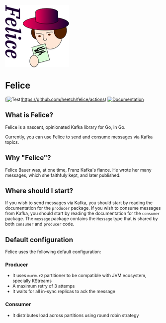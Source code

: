 ![](https://raw.githubusercontent.com/heetch/felice/master/felice.png)

# Felice
[![Test](https://github.com/heetch/felice/workflows/Test/badge.svg)(https://github.com/heetch/felice/actions)
[![Documentation](https://godoc.org/github.com/heetch/felice?status.svg)](http://godoc.org/github.com/heetch/felice) 

## What is Felice?
Felice is a nascent, opinionated Kafka library for Go, in Go.

Currently, you can use Felice to send and consume messages via Kafka topics.

## Why "Felice"?
Felice Bauer was, at one time, Franz Kafka's fiance.  He wrote her many messages, which she faithfuly kept, and later published.

## Where should I start?
If you wish to send messages via Kafka, you should start by reading
the documentation for the `producer` package.  If you wish to consume
messages from Kafka, you should start by reading the documentation for
the `consumer` package.  The `message` package contains the `Message` type that is
shared by both `consumer` and `producer` code.

## Default configuration

Felice uses the following default configuration:

### Producer

* It uses `murmur2` partitioner to be compatible with JVM ecosystem, specially KStreams
* A maximum retry of 3 attemps
* It waits for all in-sync replicas to ack the message

### Consumer

* It distributes load across partitions using round robin strategy
